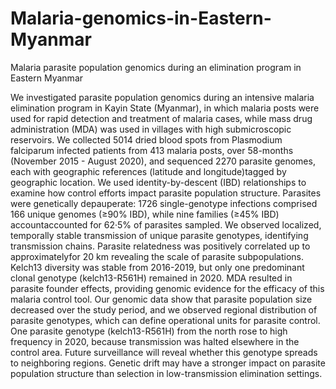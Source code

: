 # Malaria-genomics-in-Eastern-Myanmar

Malaria parasite population genomics during an elimination program in Eastern Myanmar

We investigated parasite population genomics during an intensive malaria elimination program in Kayin State (Myanmar), in which malaria posts were used for rapid detection and treatment of malaria cases, while mass drug administration (MDA) was used in villages with high submicroscopic reservoirs. 
We collected 5014 dried blood spots from Plasmodium falciparum infected patients from 413 malaria posts, over 58-months (November 2015 - August 2020), and sequenced 2270 parasite genomes, each with geographic references (latitude and longitude)tagged by geographic location. We used identity-by-descent (IBD) relationships to examine how control efforts impact parasite population structure.
Parasites were genetically depauperate: 1726 single-genotype infections comprised 166 unique genomes (≥90% IBD), while nine families (≥45% IBD) accountaccounted for 62·5% of parasites sampled. We observed localized, temporally stable transmission of unique parasite genotypes, identifying transmission chains. Parasite relatedness was positively correlated up to approximatelyfor 20 km revealing the scale of parasite subpopulations. Kelch13 diversity was stable from 2016-2019, but only one predominant clonal genotype (kelch13-R561H) remained in 2020.  MDA resulted in parasite founder effects, providing genomic evidence for the efficacy of this malaria control tool. 
Our genomic data show that parasite population size decreased over the study period, and we observed regional distribution of parasite genotypes, which can define operational units for parasite control. One parasite genotype (kelch13-R561H) from the north rose to high frequency in 2020, because transmission was halted elsewhere in the control area. Future surveillance will reveal whether this genotype spreads to neighboring regions. Genetic drift may have a stronger impact on parasite population structure than selection in low-transmission elimination settings.

